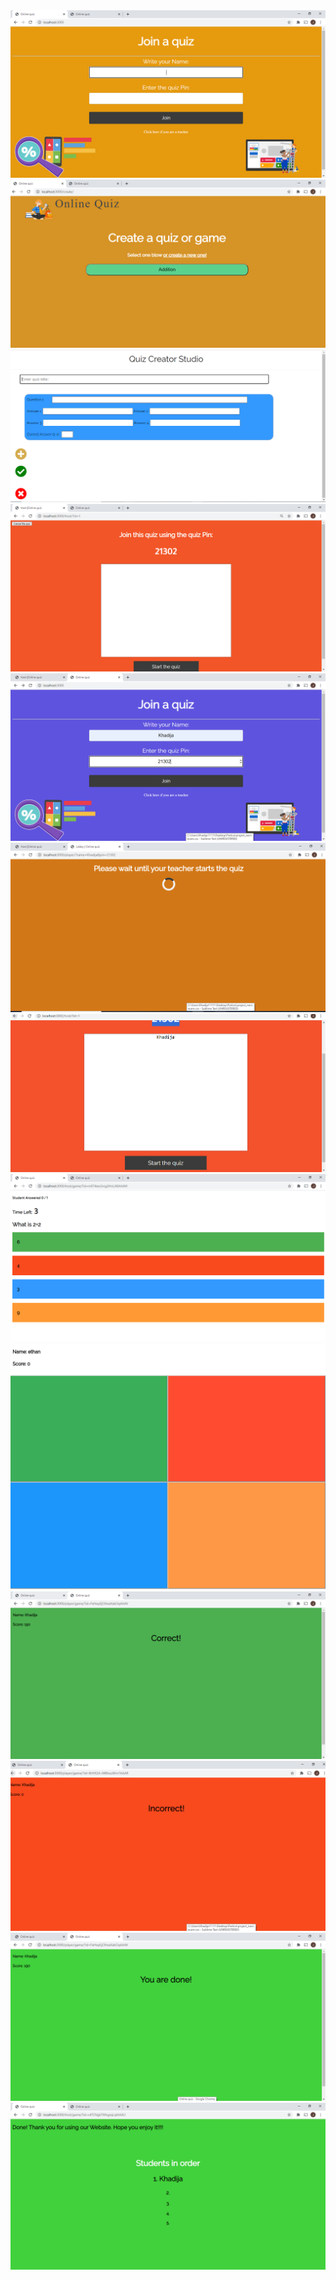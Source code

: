 <img src= "Screenshots/join.png">
<br>
<img src= "Screenshots/create.PNG">
<br>
<img src = "Screenshots\createquestion.PNG">
<br>
<img src = "Screenshots/hostJoin.png">
<br>
<img src = "Screenshots\join2.PNG">
<br>
<img src = "Screenshots\wait.PNG">
<br>
<img src = "Screenshots\startquiz.PNG">
<br>
<img src = "Screenshots\hostQuestion.png">
<br>
<img src = "Screenshots\player.png">
<br>
<img src = "Screenshots\correct.PNG">
<br>
<img src = "Screenshots\incorrect.PNG">
<br>
<img src = "Screenshots\s_done.PNG">
<br>
<img src = "Screenshots\t_done.PNG">
<br>



